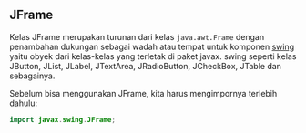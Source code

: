 ## JFrame

Kelas JFrame merupakan turunan dari kelas `java.awt.Frame` dengan penambahan dukungan sebagai wadah atau tempat untuk komponen [swing](https://en.wikipedia.org/wiki/Swing_(Java)) yaitu obyek dari kelas-kelas yang terletak di paket javax. swing seperti kelas JButton, JList, JLabel, JTextArea, JRadioButton, JCheckBox, JTable dan sebagainya.

Sebelum bisa menggunakan JFrame, kita harus mengimpornya terlebih dahulu:
```java
import javax.swing.JFrame;
```